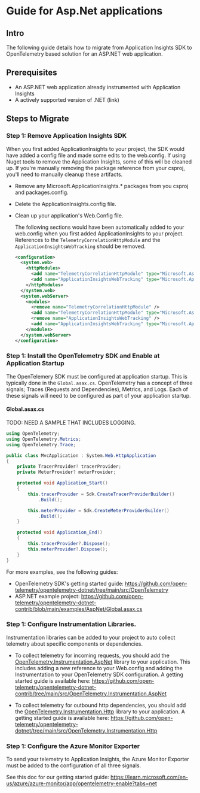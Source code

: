 # Guide for Asp.Net applications

## Intro

The following guide details how to migrate from Application Insights SDK to OpenTelemetry based solution for an ASP.NET web application.

## Prerequisites

- An ASP.NET web application already instrumented with Application Insights
- A actively supported version of .NET (link)

## Steps to Migrate

### Step 1: Remove Application Insights SDK

When you first added ApplicationInsights to your project, the SDK would have added a config file and made some edits to the web.config.
If using Nuget tools to remove the Application Insights, some of this will be cleaned up. 
If you're manually removing the package reference from your csproj, you'll need to manually cleanup these artifacts.

- Remove any Microsoft.ApplicationInsights.* packages from you csproj and packages.config.
- Delete the ApplicationInsights.config file.
- Clean up your application's Web.Config file.

    The following sections would have been automatically added to your web.config when you first added ApplicationInsights to your project. References to the `TelemetryCorrelationHttpModule` and the `ApplicationInsightsWebTracking` should be removed.

    ```xml
    <configuration>
      <system.web>
        <httpModules>
          <add name="TelemetryCorrelationHttpModule" type="Microsoft.AspNet.TelemetryCorrelation.TelemetryCorrelationHttpModule, Microsoft.AspNet.TelemetryCorrelation" />
          <add name="ApplicationInsightsWebTracking" type="Microsoft.ApplicationInsights.Web.ApplicationInsightsHttpModule, Microsoft.AI.Web" />
        </httpModules>
      </system.web>
      <system.webServer>
        <modules>
          <remove name="TelemetryCorrelationHttpModule" />
          <add name="TelemetryCorrelationHttpModule" type="Microsoft.AspNet.TelemetryCorrelation.TelemetryCorrelationHttpModule, Microsoft.AspNet.TelemetryCorrelation" preCondition="managedHandler" />
          <remove name="ApplicationInsightsWebTracking" />
          <add name="ApplicationInsightsWebTracking" type="Microsoft.ApplicationInsights.Web.ApplicationInsightsHttpModule, Microsoft.AI.Web" preCondition="managedHandler" />
        </modules>
      </system.webServer>
    </configuration>
    ```

### Step 1: Install the OpenTelemetry SDK and Enable at Application Startup

The OpenTelemery SDK must be configured at application startup. This is typically done in the `Global.asax.cs`.
OpenTelemetry has a concept of three signals; Traces (Requests and Dependencies), Metrics, and Logs.
Each of these signals will need to be configured as part of your application startup.

#### Global.asax.cs

TODO: NEED A SAMPLE THAT INCLUDES LOGGING.

```csharp
using OpenTelemetry;
using OpenTelemetry.Metrics;
using OpenTelemetry.Trace;

public class MvcApplication : System.Web.HttpApplication
{
    private TracerProvider? tracerProvider;
    private MeterProvider? meterProvider;

    protected void Application_Start()
    {
        this.tracerProvider = Sdk.CreateTracerProviderBuilder()
            .Build();

        this.meterProvider = Sdk.CreateMeterProviderBuilder()
            .Build();
    }

    protected void Application_End()
    {
        this.tracerProvider?.Dispose();
        this.meterProvider?.Dispose();
    }
}
```

For more examples, see the following guides:
- OpenTelemetry SDK's getting started guide: https://github.com/open-telemetry/opentelemetry-dotnet/tree/main/src/OpenTelemetry
- ASP.NET example project: https://github.com/open-telemetry/opentelemetry-dotnet-contrib/blob/main/examples/AspNet/Global.asax.cs

### Step 1: Configure Instrumentation Libraries.

Instrumentation libraries can be added to your project to auto collect telemetry about specific components or dependencies.

- To collect telemetry for incoming requests, you should add the [OpenTelemetry.Instrumentation.AspNet](https://www.nuget.org/packages/OpenTelemetry.Instrumentation.AspNet) library to your application.
This includes adding a new reference to your Web.config and adding the Instrumentation to your OpenTelemetry SDK configuration.
A getting started guide is available here: https://github.com/open-telemetry/opentelemetry-dotnet-contrib/tree/main/src/OpenTelemetry.Instrumentation.AspNet

- To collect telemetry for outbound http dependencies, you should add the [OpenTelemetry.Instrumentation.Http](https://www.nuget.org/packages/OpenTelemetry.Instrumentation.Http) library to your application.
A getting started guide is available here: https://github.com/open-telemetry/opentelemetry-dotnet/tree/main/src/OpenTelemetry.Instrumentation.Http

### Step 1: Configure the Azure Monitor Exporter 

To send your telemetry to Application Insights, the Azure Monitor Exporter must be added to the configuration of all three signals.

See this doc for our getting started guide:
https://learn.microsoft.com/en-us/azure/azure-monitor/app/opentelemetry-enable?tabs=net
